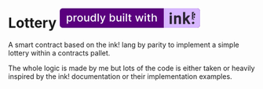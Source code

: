 # Lottery [![Built with ink!](https://raw.githubusercontent.com/paritytech/ink/master/.images/badge_flat.svg)](https://github.com/paritytech/ink)
A smart contract based on the ink! lang by parity to implement a simple lottery within a contracts pallet.

The whole logic is made by me but lots of the code is either taken or heavily inspired by the ink! documentation or their implementation examples.

